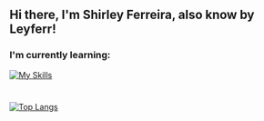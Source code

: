 ## Hi there, I'm Shirley Ferreira, also know by Leyferr!
<!--
[![Anurag's GitHub stats](https://github-readme-stats.vercel.app/api?username=ShirleyFerr)](https://github.com/ShirleyFerr/github-readme-stats)

**ShirleyFerr/ShirleyFerr** is a ✨ _special_ ✨ repository because its `README.md` (this file) appears on your GitHub profile.

Here are some ideas to get you started:

- 🔭 I’m currently working on ...
- 🌱 I’m currently learning ...
- 👯 I’m looking to collaborate on ...
- 🤔 I’m looking for help with ...
- 💬 Ask me about ...
- 📫 How to reach me: ...
- 😄 Pronouns: ...
- ⚡ Fun fact: ...
-->
### I'm currently learning:
[![My Skills](https://skillicons.dev/icons?i=js,html,css)](https://skillicons.dev)

# 

[![Top Langs](https://github-readme-stats.vercel.app/api/top-langs/?username=ShirleyFerr&layout=compact&theme=tokyonight)](https://github.com/ShirleyFerr/github-readme-stats)

